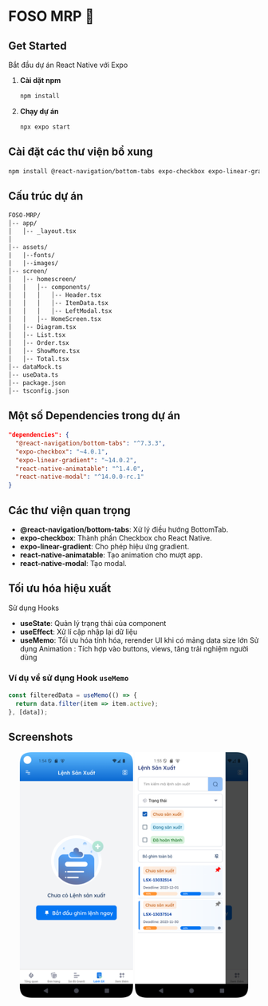 # FOSO MRP 👋


## Get Started

Bắt đầu dự án React Native với Expo

1. **Cài dặt npm**
   ```bash
   npm install
   ```
2. **Chạy dự án**
   ```bash
   npx expo start
   ```

## Cài đặt các thư viện bổ xung

```bash
npm install @react-navigation/bottom-tabs expo-checkbox expo-linear-gradient react-native-animatable react-native-modal
```

## Cấu trúc dự án

```
FOSO-MRP/
│-- app/
│   │-- _layout.tsx    
│
│-- assets/
|   |--fonts/
|   |--images/                 
│-- screen/
│   │-- homescreen/
│   │   │-- components/
│   │   │   │-- Header.tsx
│   │   │   │-- ItemData.tsx
│   │   │   │-- LeftModal.tsx
│   │   │-- HomeScreen.tsx
│   │-- Diagram.tsx
│   │-- List.tsx
│   │-- Order.tsx
│   │-- ShowMore.tsx
│   │-- Total.tsx
│-- dataMock.ts       
│-- useData.ts        
│-- package.json      
│-- tsconfig.json    
```

## Một số Dependencies trong dự án

```json
"dependencies": {
  "@react-navigation/bottom-tabs": "^7.3.3",
  "expo-checkbox": "~4.0.1",
  "expo-linear-gradient": "~14.0.2",
  "react-native-animatable": "^1.4.0",
  "react-native-modal": "^14.0.0-rc.1"
}
```

## Các thư viện quan trọng

- **@react-navigation/bottom-tabs**: Xử lý điều hướng BottomTab.
- **expo-checkbox**: Thành phần Checkbox cho React Native.
- **expo-linear-gradient**: Cho phép hiệu ứng gradient.
- **react-native-animatable**: Tạo animation cho mượt app.
- **react-native-modal**: Tạo modal.

## Tối ưu hóa hiệu xuất
Sử dụng Hooks
- **useState**: Quản lý trạng thái của component
- **useEffect**: Xử lí cập nhập lại dữ liệu
- **useMemo**: Tối ưu hóa tính hóa, rerender UI khi có mảng data size lớn
Sử dụng Animation : Tích hợp vào buttons, views, tăng trải nghiệm người dùng

### Ví dụ về sử dụng Hook `useMemo`

```typescript
const filteredData = useMemo(() => {
  return data.filter(item => item.active);
}, [data]);
```

## Screenshots

<p align="center">
  <img src="assets/images/screenshot/ListtAndroid1.png" width="45%" />
  <img src="assets/images/screenshot/ModalShow.png" width="45%" />
</p>